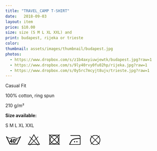 ```yaml
---
title: "TRAVEL_CAMP T-SHIRT"
date:   2018-09-03
layout: item
price: $10.00
size: size (S M L XL XXL) and
print: budapest, rijeka or trieste
color: 
thumbnail: assets/images/thumbnail/budapest.jpg
photos:
  - https://www.dropbox.com/s/z1b4axyiuwjewtk/budapest.jpg?raw=1
  - https://www.dropbox.com/s/9ly40rvy0fu02hp/rijeka.jpg?raw=1
  - https://www.dropbox.com/s/0y5rc7mcyjt8ujv/trieste.jpg?raw=1
---
```



Casual Fit

100% cotton, ring spun

210 g/m²

**Size available:**

S M L XL XXL

![wash icons](assets/images/icons.png)